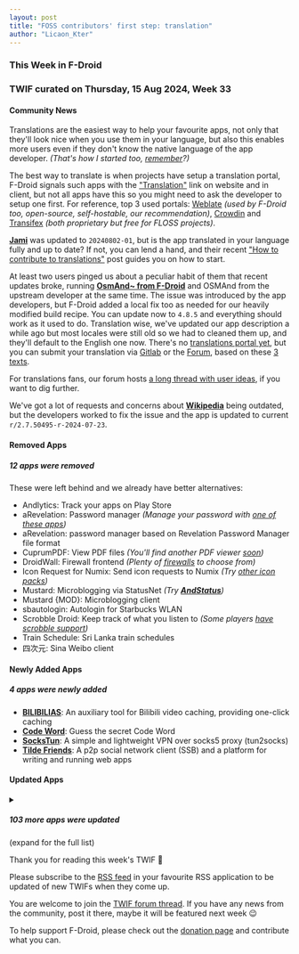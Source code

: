 ```yaml
---
layout: post
title: "FOSS contributors' first step: translation"
author: "Licaon_Kter"
---
```


### This Week in F-Droid

### TWIF curated on Thursday, 15 Aug 2024, Week 33


#### Community News
Translations are the easiest way to help your favourite apps, not only that they'll look nice when you use them in your language, but also this enables more users even if they don't know the native language of the app developer. _(That's how I started too, [remember](https://f-droid.org/2022/04/25/from-user-to-contributor-and-beyond.html)?)_

The best way to translate is when projects have setup a translation portal, F-Droid signals such apps with the ["Translation"](https://f-droid.org/docs/Build_Metadata_Reference/#Translation) link on website and in client, but not all apps have this so you might need to ask the developer to setup one first. For reference, top 3 used portals: [Weblate](https://weblate.org) _(used by F-Droid too, open-source, self-hostable, our recommendation)_, [Crowdin](https://crowdin.com/page/open-source-project-setup-request) and [Transifex](https://www.transifex.com/open-source/) _(both proprietary but free for FLOSS projects)_.

**[Jami](https://f-droid.org/packages/cx.ring)** was updated to `20240802-01`, but is the app translated in your language fully and up to date? If not, you can lend a hand, and their recent ["How to contribute to translations"](https://jami.net/how-to-contribute-to-translations-on-transifex-2/) post guides you on how to start.

At least two users pinged us about a peculiar habit of them that recent updates broke, running **[OsmAnd~ from F-Droid](https://f-droid.org/packages/net.osmand.plus)** and OSMAnd from the upstream developer at the same time. The issue was introduced by the app developers, but F-Droid added a local fix too as needed for our heavily modified build recipe. You can update now to `4.8.5` and everything should work as it used to do. Translation wise, we've updated our app description a while ago but most locales were still old so we had to cleaned them up, and they'll default to the English one now. There's no [translations portal yet](https://gitlab.com/f-droid-mirrors/OsmAnd-submodules/-/issues/3), but you can submit your translation via [Gitlab](https://gitlab.com/f-droid-mirrors/OsmAnd-submodules/) or the [Forum](https://forum.f-droid.org/), based on these [3 texts](https://gitlab.com/f-droid-mirrors/OsmAnd-submodules/-/tree/master/metadata/en-US).

For translations fans, our forum hosts [a long thread with user ideas](https://forum.f-droid.org/t/calling-all-translators-new-project-to-streamline-translation-process/3877), if you want to dig further.

We've got a lot of requests and concerns about **[Wikipedia](https://f-droid.org/packages/org.wikipedia)** being outdated, but the developers worked to fix the issue and the app is updated to current `r/2.7.50495-r-2024-07-23`.


#### Removed Apps
##### 12 apps were removed
These were left behind and we already have better alternatives:
* Andlytics: Track your apps on Play Store
* aRevelation: Password manager _(Manage your password with [one of these apps](https://search.f-droid.org/?q=password+manager))_
* aRevelation: password manager based on Revelation Password Manager file format
* CuprumPDF: View PDF files _(You'll find another PDF viewer [soon](https://search.f-droid.org/?q=pdf))_
* DroidWall: Firewall frontend _(Plenty of [firewalls](https://search.f-droid.org/?q=firewall) to choose from)_
* Icon Request for Numix: Send icon requests to Numix _(Try [other icon packs](https://search.f-droid.org/?q=icon+pack))_
* Mustard: Microblogging via StatusNet _(Try **[AndStatus](https://f-droid.org/packages/org.andstatus.app/)**)_
* Mustard \{MOD\}: Microblogging client
* sbautologin: Autologin for Starbucks WLAN
* Scrobble Droid: Keep track of what you listen to _(Some players [have scrobble support](https://search.f-droid.org/?q=scrobble))_
* Train Schedule: Sri Lanka train schedules
* 四次元: Sina Weibo client


#### Newly Added Apps
##### 4 apps were newly added
* **[BILIBILIAS](https://f-droid.org/packages/com.imcys.bilibilias)**: An auxiliary tool for Bilibili video caching, providing one\-click caching
* **[Code Word](https://f-droid.org/packages/com.peaceray.codeword)**: Guess the secret Code Word
* **[SocksTun](https://f-droid.org/packages/hev.sockstun)**: A simple and lightweight VPN over socks5 proxy \(tun2socks\)
* **[Tilde Friends](https://f-droid.org/packages/com.unprompted.tildefriends.fdroid)**: A p2p social network client (SSB) and a platform for writing and running web apps


#### Updated Apps
<details>
<summary><h5>103 more apps were updated</h5> (expand for the full list)</summary>

* **[Aalener Optik\-Formelrechner](https://f-droid.org/packages/de.HS_Aalen.don)** was updated to `1.12`
* **[AirGuard \- AirTag protection](https://f-droid.org/packages/de.seemoo.at_tracking_detection)** was updated to `2.3.1`
* **[Amber](https://f-droid.org/packages/com.greenart7c3.nostrsigner)** was updated to `1.3.0`
* **[Amethyst](https://f-droid.org/packages/com.vitorpamplona.amethyst)** was updated to `0.89.9`
* **[Android 2 Linux Notifications](https://f-droid.org/packages/dev.patri9ck.a2ln)** was updated to `1.4.0`
* **[Apollo](https://f-droid.org/packages/org.nuclearfog.apollo)** was updated to `1.5.11`
* **[Arcticons](https://f-droid.org/packages/com.donnnno.arcticons)** was updated to `10.4.0`
* **[Arcticons Black](https://f-droid.org/packages/com.donnnno.arcticons.light)** was updated to `10.4.0`
* **[Arcticons Day & Night](https://f-droid.org/packages/com.donnnno.arcticons.daynight)** was updated to `10.4.0`
* **[Arcticons Material You](https://f-droid.org/packages/com.donnnno.arcticons.you)** was updated to `10.4.0`
* **[Asteroid's Revenge](https://f-droid.org/packages/com.game.asteroids_revenge)** was updated to `0.10.11`
* **[Aves Libre](https://f-droid.org/packages/deckers.thibault.aves.libre)** was updated to `1.11.9`
* **[Breezy Weather](https://f-droid.org/packages/org.breezyweather)** was updated to `5.2.7_freenet`
* **[Briar](https://f-droid.org/packages/org.briarproject.briar.android)** was updated to `1.5.12`
* **[Briar Mailbox](https://f-droid.org/packages/org.briarproject.mailbox)** was updated to `1.0.9`
* **[Brume Wallet](https://f-droid.org/packages/eth.brume.wallet)** was updated to `0.6.520`
* **[Bura](https://f-droid.org/packages/com.davidtakac.bura)** was updated to `1.6.0`
* **[Calliope mini](https://f-droid.org/packages/cc.calliope.mini)** was updated to `2.0.2`
* **[Capy Reader](https://f-droid.org/packages/com.capyreader.app)** was updated to `2024.08.1027`
* **[Casio G\-Shock Smart Sync](https://f-droid.org/packages/org.avmedia.gshockGoogleSync)** was updated to `14.1`
* **[Chaldea](https://f-droid.org/packages/cc.narumi.chaldea.fdroid)** was updated to `2.5.11`
* **[Chip Defense](https://f-droid.org/packages/de.chadenas.cpudefense)** was updated to `1.40`
* **[DAVx⁵](https://f-droid.org/packages/at.bitfire.davdroid)** was updated to `4.4.2-ose`
* **[DuckDuckGo Privacy Browser](https://f-droid.org/packages/com.duckduckgo.mobile.android)** was updated to `5.209.2`
* **[Easter Eggs](https://f-droid.org/packages/com.dede.android_eggs)** was updated to `2.6.3`
* **[Ente Photos](https://f-droid.org/packages/io.ente.photos.fdroid)** was updated to `0.9.16`
* **[Everyday Tasks](https://f-droid.org/packages/de.jepfa.personaltasklogger)** was updated to `1.7.2`
* **[FairEmail](https://f-droid.org/packages/eu.faircode.email)** was updated to `1.2220`
* **[Fennec F\-Droid](https://f-droid.org/packages/org.mozilla.fennec_fdroid)** was updated to `129.0.0`
* **[FilmFacts](https://f-droid.org/packages/com.movietrivia.filmfacts)** was updated to `2.0`
* **[Find My Device \(FMD\)](https://f-droid.org/packages/de.nulide.findmydevice)** was updated to `0.6.1`
* **[Gauguin](https://f-droid.org/packages/org.piepmeyer.gauguin)** was updated to `0.29.1`
* **[HTTP Request Shortcuts](https://f-droid.org/packages/ch.rmy.android.http_shortcuts)** was updated to `3.16.0`
* **[i2pd](https://f-droid.org/packages/org.purplei2p.i2pd)** was updated to `2.53.1`
* **[ICSx⁵](https://f-droid.org/packages/at.bitfire.icsdroid)** was updated to `2.2.4`
* **[idTech4A\+\+](https://f-droid.org/packages/com.karin.idTech4Amm)** was updated to `1.1.0harmattan55natasha`
* **[Infomaniak Mail](https://f-droid.org/packages/com.infomaniak.mail)** was updated to `1.4.3`
* **[InnerTune](https://f-droid.org/packages/com.zionhuang.music)** was updated to `0.5.4`
* **[IVPN \- Secure VPN for Privacy](https://f-droid.org/packages/net.ivpn.client)** was updated to `2.10.9`
* **[J2ME Loader](https://f-droid.org/packages/ru.playsoftware.j2meloader)** was updated to `1.8.2`
* **[Jellyfin for Android TV](https://f-droid.org/packages/org.jellyfin.androidtv)** was updated to `0.17.1`
* **[Joplin](https://f-droid.org/packages/net.cozic.joplin)** was updated to `3.1.1`
* **[Kitsune](https://f-droid.org/packages/io.github.drumber.kitsune)** was updated to `2.0.0`
* **[LibreTrack](https://f-droid.org/packages/org.proninyaroslav.libretrack)** was updated to `1.4.2`
* **[Linwood Butterfly Nightly](https://f-droid.org/packages/dev.linwood.butterfly.nightly)** was updated to `2.2.0-beta.1`
* **[Lyrion](https://f-droid.org/packages/com.craigd.lmsmaterial.app)** was updated to `0.6.2`
* **[Mealient](https://f-droid.org/packages/gq.kirmanak.mealient)** was updated to `0.4.8`
* **[MedTimer](https://f-droid.org/packages/com.futsch1.medtimer)** was updated to `1.9.2`
* **[Memory](https://f-droid.org/packages/com.sanskritbasics.memory)** was updated to `3.4`
* **[Mill](https://f-droid.org/packages/com.calcitem.sanmill)** was updated to `4.17.1`
* **[Movie DB](https://f-droid.org/packages/com.wirelessalien.android.moviedb)** was updated to `0.9`
* **[Mull](https://f-droid.org/packages/us.spotco.fennec_dos)** was updated to `129.0.0`
* **[Musify](https://f-droid.org/packages/com.gokadzev.musify.fdroid)** was updated to `8.5.0`
* **[My Location](https://f-droid.org/packages/com.mirfatif.mylocation)** was updated to `v1.06-fd`
* **[Myne: Download & Read eBooks](https://f-droid.org/packages/com.starry.myne)** was updated to `4.0.0`
* **[Neo Backup](https://f-droid.org/packages/com.machiav3lli.backup)** was updated to `8.3.8`
* **[Nextcloud Dev](https://f-droid.org/packages/com.nextcloud.android.beta)** was updated to `20240810`
* **[Obtainium](https://f-droid.org/packages/dev.imranr.obtainium.fdroid)** was updated to `1.1.19`
* **[OpenFoodFacts](https://f-droid.org/packages/openfoodfacts.github.scrachx.openfood)** was updated to `4.15.0`
* **[openHAB Beta](https://f-droid.org/packages/org.openhab.habdroid.beta)** was updated to `3.15.9-beta`
* **[OpenSyncedLists](https://f-droid.org/packages/eu.schmidt.systems.opensyncedlists)** was updated to `1.0.9`
* **[OpenTracks](https://f-droid.org/packages/de.dennisguse.opentracks)** was updated to `v4.13.0`
* **[OSM Dashboard for OpenTracks](https://f-droid.org/packages/de.storchp.opentracks.osmplugin)** was updated to `4.2.0`
* **[OSM Dashboard Offline for OpenTracks](https://f-droid.org/packages/de.storchp.opentracks.osmplugin.offline)** was updated to `4.2.0`
* **[Pagan](https://f-droid.org/packages/com.qfs.pagan)** was updated to `1.4.20`
* **[Phonograph Plus](https://f-droid.org/packages/player.phonograph.plus)** was updated to `1.8.2`
* **[PipePipe](https://f-droid.org/packages/InfinityLoop1309.NewPipeEnhanced)** was updated to `3.7.0`
* **[PlainApp: File & Web Access](https://f-droid.org/packages/com.ismartcoding.plain)** was updated to `1.3.6`
* **[Plant\-it](https://f-droid.org/packages/com.github.mdeluise.plantit)** was updated to `0.7.5`
* **[Podcini\.R \- Podcast instrument](https://f-droid.org/packages/ac.mdiq.podcini.R)** was updated to `6.3.6`
* **[Practice Suite](https://f-droid.org/packages/com.berkersen.practicesuite)** was updated to `2.0.0`
* **[Productivity Tools \- timeto\.me](https://f-droid.org/packages/me.timeto.app)** was updated to `2024.08.04`
* **[Proton Pass: Password Manager](https://f-droid.org/packages/proton.android.pass.fdroid)** was updated to `1.24.2`
* **[QuickWeather](https://f-droid.org/packages/com.ominous.quickweather)** was updated to `2.7.1`
* **[Ricochlime](https://f-droid.org/packages/com.adilhanney.ricochlime)** was updated to `1.11.1`
* **[RoMote](https://f-droid.org/packages/wseemann.media.romote)** was updated to `1.0.26`
* **[Rush](https://f-droid.org/packages/com.shub39.rush)** was updated to `1.6.0`
* **[Safe Space](https://f-droid.org/packages/org.privacymatters.safespace)** was updated to `2.0.4`
* **[SanskritBasicsLetters](https://f-droid.org/packages/com.sanskritbasics)** was updated to `3.4`
* **[Screenshot Tile \(NoRoot\)](https://f-droid.org/packages/com.github.cvzi.screenshottile)** was updated to `2.11.1`
* **[SDAI FOSS](https://f-droid.org/packages/com.shifthackz.aisdv1.app.foss)** was updated to `0.6.2`
* **[Sensor Server](https://f-droid.org/packages/github.umer0586.sensorserver)** was updated to `6.3.1`
* **[ServerBox](https://f-droid.org/packages/tech.lolli.toolbox)** was updated to `1.0.1051`
* **[Shader Editor](https://f-droid.org/packages/de.markusfisch.android.shadereditor)** was updated to `2.34.3`
* **[ShoppingList](https://f-droid.org/packages/pl.edu.pjwstk.s999844.shoppinglist)** was updated to `v1.16.0`
* **[SimpleReminder](https://f-droid.org/packages/felixwiemuth.simplereminder)** was updated to `0.9.14`
* **[SiYuan](https://f-droid.org/packages/org.b3log.siyuan)** was updated to `3.1.3`
* **[strongSwan VPN Client](https://f-droid.org/packages/org.strongswan.android)** was updated to `2.5.2`
* **[Swiss Bitcoin Pay](https://f-droid.org/packages/ch.swissbitcoinpay.checkout)** was updated to `2.1.0`
* **[TermuC](https://f-droid.org/packages/cn.rbc.termuc)** was updated to `0.1.2`
* **[Thumb\-Key](https://f-droid.org/packages/com.dessalines.thumbkey)** was updated to `3.4.0`
* **[Tip Calculator](https://f-droid.org/packages/quest.faraday.tip_calculator)** was updated to `1.2.0`
* **[TriPeaks](https://f-droid.org/packages/ogz.tripeaks)** was updated to `1.1-beta.2`
* **[Träwelldroid](https://f-droid.org/packages/de.hbch.traewelling)** was updated to `2.12.0`
* **[Tuner](https://f-droid.org/packages/de.moekadu.tuner)** was updated to `6.8.2`
* **[Unciv](https://f-droid.org/packages/com.unciv.app)** was updated to `4.12.18-patch1`
* **[Valentin's PowerTools \#003 \- Gesture Drawing Pract](https://f-droid.org/packages/v4lpt.vpt.f003.gdp)** was updated to `1.0.3`
* **[Valentin's PowerTools \#005 \- Roll Some Dice ](https://f-droid.org/packages/v4lpt.vpt.f005.rsd)** was updated to `1.0.3`
* **[Valentin's PowerTools \#006 \- Yes XOR No?](https://f-droid.org/packages/v4lpt.vpt.f006.yxn)** was updated to `1.0.2`
* **[Valentin's PowerTools \#018 \- Volume Percent Calcul](https://f-droid.org/packages/v4lpt.vpt.i018.vpc)** was updated to `1.0.4`
* **[Voyager for Lemmy](https://f-droid.org/packages/app.vger.voyager)** was updated to `2.16.0`
* **[You Have Mail](https://f-droid.org/packages/dev.lbeernaert.youhavemail)** was updated to `0.16.3`
* **[Youamp](https://f-droid.org/packages/ru.stersh.youamp)** was updated to `1.0.0`

</details>

Thank you for reading this week's TWIF 🙂

Please subscribe to the [RSS feed](https://f-droid.org/news/) in your favourite RSS application to be updated of new TWIFs when they come up.

You are welcome to join the [TWIF forum thread](https://forum.f-droid.org/t/new-twif-submission-thread/23546). If you have any news from the community, post it there, maybe it will be featured next week 😉

To help support F-Droid, please check out the [donation page](https://f-droid.org/donate/) and contribute what you can.

